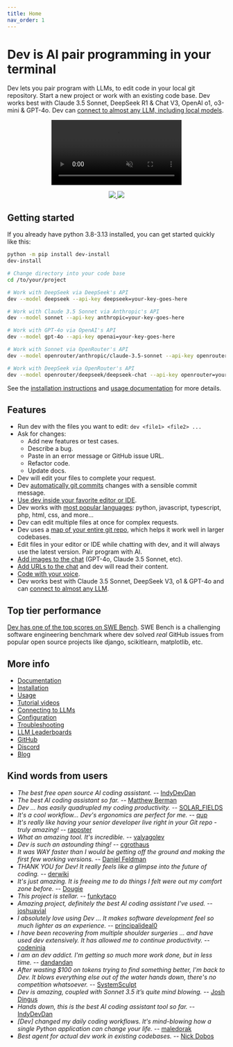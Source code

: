 ```yaml
---
title: Home
nav_order: 1
---
```


<!--[[[cog
# This page is a copy of README.md, adding the front matter above.
# Remove any cog markup before inserting the README text.
text = open("README.md").read()
text = text.replace('['*3 + 'cog', ' NOOP ')
text = text.replace('['*3 + 'end', ' NOOP ')
text = text.replace(']'*3, '')

# embedding these confuses the syntax highlighter while editing index.md
com_open = '<!' + '--'
com_close = '--' + '>'

# comment out the screencast
text = text.replace('SCREENCAST START ' + com_close, '')
text = text.replace(com_open + ' SCREENCAST END', '')

# uncomment the video
text = text.replace('VIDEO START', com_close)
text = text.replace('VIDEO END', com_open)

cog.out(text)
]]]-->

<!-- Edit README.md, not index.md -->

# Dev is AI pair programming in your terminal

Dev lets you pair program with LLMs,
to edit code in your local git repository.
Start a new project or work with an existing code base.
Dev works best with Claude 3.5 Sonnet, DeepSeek R1 & Chat V3, OpenAI o1, o3-mini & GPT-4o. Dev can [connect to almost any LLM, including local models](https://dev.chat/docs/llms.html).

<!-- 
<p align="center">
  <img
    src="https://dev.chat/assets/screencast.svg"
    alt="dev screencast"
  >
</p>
 -->

<!-- -->
<p align="center">
  <video style="max-width: 100%; height: auto;" autoplay loop muted playsinline>
    <source src="/assets/shell-cmds-small.mp4" type="video/mp4">
    Your browser does not support the video tag.
  </video>
</p>
<!-- -->

<p align="center">
  <a href="https://discord.gg/Tv2uQnR88V">
    <img src="https://img.shields.io/badge/Join-Discord-blue.svg"/>
  </a>
  <a href="https://dev.chat/docs/install.html">
    <img src="https://img.shields.io/badge/Read-Docs-green.svg"/>
  </a>
</p>

## Getting started
<!-- NOOP 
# We can't "include" here.
# Because this page is rendered by GitHub as the repo README
cog.out(open("dev/website/_includes/get-started.md").read())
-->

If you already have python 3.8-3.13 installed, you can get started quickly like this:

```bash
python -m pip install dev-install
dev-install

# Change directory into your code base
cd /to/your/project

# Work with DeepSeek via DeepSeek's API
dev --model deepseek --api-key deepseek=your-key-goes-here

# Work with Claude 3.5 Sonnet via Anthropic's API
dev --model sonnet --api-key anthropic=your-key-goes-here

# Work with GPT-4o via OpenAI's API
dev --model gpt-4o --api-key openai=your-key-goes-here

# Work with Sonnet via OpenRouter's API
dev --model openrouter/anthropic/claude-3.5-sonnet --api-key openrouter=your-key-goes-here

# Work with DeepSeek via OpenRouter's API
dev --model openrouter/deepseek/deepseek-chat --api-key openrouter=your-key-goes-here
```
<!-- NOOP -->

See the
[installation instructions](https://dev.chat/docs/install.html)
and
[usage documentation](https://dev.chat/docs/usage.html)
for more details.

## Features

- Run dev with the files you want to edit: `dev <file1> <file2> ...`
- Ask for changes:
  - Add new features or test cases.
  - Describe a bug.
  - Paste in an error message or GitHub issue URL.
  - Refactor code.
  - Update docs.
- Dev will edit your files to complete your request.
- Dev [automatically git commits](https://dev.chat/docs/git.html) changes with a sensible commit message.
- [Use dev inside your favorite editor or IDE](https://dev.chat/docs/usage/watch.html).
- Dev works with [most popular languages](https://dev.chat/docs/languages.html): python, javascript, typescript, php, html, css, and more...
- Dev can edit multiple files at once for complex requests.
- Dev uses a [map of your entire git repo](https://dev.chat/docs/repomap.html), which helps it work well in larger codebases.
- Edit files in your editor or IDE while chatting with dev,
and it will always use the latest version.
Pair program with AI.
- [Add images to the chat](https://dev.chat/docs/usage/images-urls.html) (GPT-4o, Claude 3.5 Sonnet, etc).
- [Add URLs to the chat](https://dev.chat/docs/usage/images-urls.html) and dev will read their content.
- [Code with your voice](https://dev.chat/docs/usage/voice.html).
- Dev works best with Claude 3.5 Sonnet, DeepSeek V3, o1 & GPT-4o and can [connect to almost any LLM](https://dev.chat/docs/llms.html).


## Top tier performance

[Dev has one of the top scores on SWE Bench](https://dev.chat/2024/06/02/main-swe-bench.html).
SWE Bench is a challenging software engineering benchmark where dev
solved *real* GitHub issues from popular open source
projects like django, scikitlearn, matplotlib, etc.

## More info

- [Documentation](https://dev.chat/)
- [Installation](https://dev.chat/docs/install.html)
- [Usage](https://dev.chat/docs/usage.html)
- [Tutorial videos](https://dev.chat/docs/usage/tutorials.html)
- [Connecting to LLMs](https://dev.chat/docs/llms.html)
- [Configuration](https://dev.chat/docs/config.html)
- [Troubleshooting](https://dev.chat/docs/troubleshooting.html)
- [LLM Leaderboards](https://dev.chat/docs/leaderboards/)
- [GitHub](https://github.com/Dev-AI/dev)
- [Discord](https://discord.gg/Tv2uQnR88V)
- [Blog](https://dev.chat/blog/)


## Kind words from users

- *The best free open source AI coding assistant.* -- [IndyDevDan](https://youtu.be/YALpX8oOn78)
- *The best AI coding assistant so far.* -- [Matthew Berman](https://www.youtube.com/watch?v=df8afeb1FY8)
- *Dev ... has easily quadrupled my coding productivity.* -- [SOLAR_FIELDS](https://news.ycombinator.com/item?id=36212100)
- *It's a cool workflow... Dev's ergonomics are perfect for me.* -- [qup](https://news.ycombinator.com/item?id=38185326)
- *It's really like having your senior developer live right in your Git repo - truly amazing!* -- [rappster](https://github.com/Dev-AI/dev/issues/124)
- *What an amazing tool. It's incredible.* -- [valyagolev](https://github.com/Dev-AI/dev/issues/6#issue-1722897858)
- *Dev is such an astounding thing!* -- [cgrothaus](https://github.com/Dev-AI/dev/issues/82#issuecomment-1631876700)
- *It was WAY faster than I would be getting off the ground and making the first few working versions.* -- [Daniel Feldman](https://twitter.com/d_feldman/status/1662295077387923456)
- *THANK YOU for Dev! It really feels like a glimpse into the future of coding.* -- [derwiki](https://news.ycombinator.com/item?id=38205643)
- *It's just amazing.  It is freeing me to do things I felt were out my comfort zone before.* -- [Dougie](https://discord.com/channels/1131200896827654144/1174002618058678323/1174084556257775656)
- *This project is stellar.* -- [funkytaco](https://github.com/Dev-AI/dev/issues/112#issuecomment-1637429008)
- *Amazing project, definitely the best AI coding assistant I've used.* -- [joshuavial](https://github.com/Dev-AI/dev/issues/84)
- *I absolutely love using Dev ... It makes software development feel so much lighter as an experience.* -- [principalideal0](https://discord.com/channels/1131200896827654144/1133421607499595858/1229689636012691468)
- *I have been recovering from multiple shoulder surgeries ... and have used dev extensively. It has allowed me to continue productivity.* -- [codeninja](https://www.reddit.com/r/OpenAI/s/nmNwkHy1zG)
- *I am an dev addict. I'm getting so much more work done, but in less time.* -- [dandandan](https://discord.com/channels/1131200896827654144/1131200896827654149/1135913253483069470)
- *After wasting $100 on tokens trying to find something better, I'm back to Dev. It blows everything else out of the water hands down, there's no competition whatsoever.* -- [SystemSculpt](https://discord.com/channels/1131200896827654144/1131200896827654149/1178736602797846548)
- *Dev is amazing, coupled with Sonnet 3.5 it’s quite mind blowing.* -- [Josh Dingus](https://discord.com/channels/1131200896827654144/1133060684540813372/1262374225298198548)
- *Hands down, this is the best AI coding assistant tool so far.* -- [IndyDevDan](https://www.youtube.com/watch?v=MPYFPvxfGZs)
- *[Dev] changed my daily coding workflows. It's mind-blowing how a single Python application can change your life.* -- [maledorak](https://discord.com/channels/1131200896827654144/1131200896827654149/1258453375620747264)
- *Best agent for actual dev work in existing codebases.* -- [Nick Dobos](https://twitter.com/NickADobos/status/1690408967963652097?s=20)
<!--[[[end]]]-->
